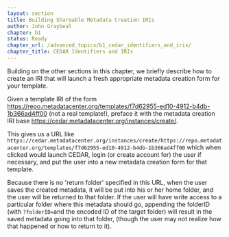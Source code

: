 ```yaml
---
layout: section
title: Building Shareable Metadata Creation IRIs
author: John Graybeal
chapter: b1
status: Ready
chapter_url: /advanced_topics/b1_cedar_identifiers_and_iris/
chapter_title: CEDAR Identifiers and IRIs
---
```


Building on the other sections in this chapter, we briefly describe how to create an IRI 
that will launch a fresh appropriate metadata creation form for your template. 

Given a template IRI of the form https://repo.metadatacenter.org/templates/f7d62955-ed10-4912-b4db-1b366ad4ff00 (not a real template!),
preface it with the metadata creation IRI base https://cedar.metadatacenter.org/instances/create/.

This gives us a URL like 
`https://cedar.metadatacenter.org/instances/create/https://repo.metadatacenter.org/templates/f7d62955-ed10-4912-b4db-1b366ad4ff00`
which when clicked would launch CEDAR, login (or create account for) the user if necessary, 
and put the user into a new metadata creation form for that template. 

Because there is no 'return folder' specified in this URL, 
when the user saves the created metadata, it will be put into his or her home folder, and the user will be returned to that folder.
If the user will have write access to a particular folder where this metadata should go, appending the folderID 
(with `?folderID=`and the encoded ID of the target folder) will result in the saved metadata going into that folder, 
(though the user may not realize how that happened or how to return to it).
